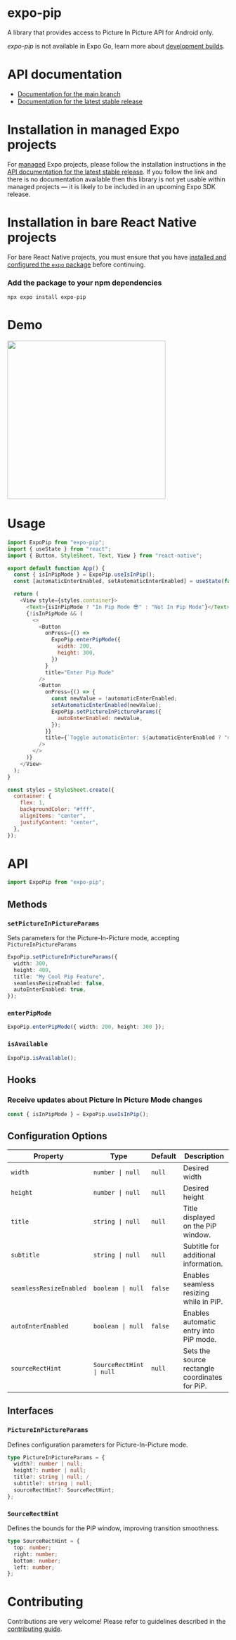 # expo-pip

A library that provides access to Picture In Picture API for Android only.

_expo-pip_ is not available in Expo Go, learn more about [development builds](https://docs.expo.dev/develop/development-builds/introduction/).

# API documentation

- [Documentation for the main branch](https://github.com/expo/expo/blob/main/docs/pages/versions/unversioned/sdk/pip.md)
- [Documentation for the latest stable release](https://docs.expo.dev/versions/latest/sdk/pip/)

# Installation in managed Expo projects

For [managed](https://docs.expo.dev/archive/managed-vs-bare/) Expo projects, please follow the installation instructions in the [API documentation for the latest stable release](#api-documentation). If you follow the link and there is no documentation available then this library is not yet usable within managed projects &mdash; it is likely to be included in an upcoming Expo SDK release.

# Installation in bare React Native projects

For bare React Native projects, you must ensure that you have [installed and configured the `expo` package](https://docs.expo.dev/bare/installing-expo-modules/) before continuing.

### Add the package to your npm dependencies

```
npx expo install expo-pip
```

# Demo

<a href="https://github.com/EdgarJMesquita/expo-pip"><img src="./docs/assets/demo.gif" width="360"></a>

# Usage

```js
import ExpoPip from "expo-pip";
import { useState } from "react";
import { Button, StyleSheet, Text, View } from "react-native";

export default function App() {
  const { isInPipMode } = ExpoPip.useIsInPip();
  const [automaticEnterEnabled, setAutomaticEnterEnabled] = useState(false);

  return (
    <View style={styles.container}>
      <Text>{isInPipMode ? "In Pip Mode 😎" : "Not In Pip Mode"}</Text>
      {!isInPipMode && (
        <>
          <Button
            onPress={() =>
              ExpoPip.enterPipMode({
                width: 200,
                height: 300,
              })
            }
            title="Enter Pip Mode"
          />
          <Button
            onPress={() => {
              const newValue = !automaticEnterEnabled;
              setAutomaticEnterEnabled(newValue);
              ExpoPip.setPictureInPictureParams({
                autoEnterEnabled: newValue,
              });
            }}
            title={`Toggle automaticEnter: ${automaticEnterEnabled ? "on" : "off"}`}
          />
        </>
      )}
    </View>
  );
}

const styles = StyleSheet.create({
  container: {
    flex: 1,
    backgroundColor: "#fff",
    alignItems: "center",
    justifyContent: "center",
  },
});
```

# API

```js
import ExpoPip from "expo-pip";
```

## Methods

### `setPictureInPictureParams`

Sets parameters for the Picture-In-Picture mode, accepting `PictureInPictureParams`

```typescript
ExpoPip.setPictureInPictureParams({
  width: 300,
  height: 400,
  title: "My Cool Pip Feature",
  seamlessResizeEnabled: false,
  autoEnterEnabled: true,
});
```

### `enterPipMode`

```ts
ExpoPip.enterPipMode({ width: 200, height: 300 });
```

### `isAvailable`

```ts
ExpoPip.isAvailable();
```

## Hooks

### Receive updates about Picture In Picture Mode changes

```js
const { isInPipMode } = ExpoPip.useIsInPip();
```

## Configuration Options

| Property                | Type                     | Default | Description                                    |
| ----------------------- | ------------------------ | ------- | ---------------------------------------------- |
| `width`                 | `number \| null`         | `null`  | Desired width                                  |
| `height`                | `number \| null`         | `null`  | Desired height                                 |
| `title`                 | `string \| null`         | `null`  | Title displayed on the PiP window.             |
| `subtitle`              | `string \| null`         | `null`  | Subtitle for additional information.           |
| `seamlessResizeEnabled` | `boolean \| null`        | `false` | Enables seamless resizing while in PiP.        |
| `autoEnterEnabled`      | `boolean \| null`        | `false` | Enables automatic entry into PiP mode.         |
| `sourceRectHint`        | `SourceRectHint \| null` | `null`  | Sets the source rectangle coordinates for PiP. |

## Interfaces

### `PictureInPictureParams`

Defines configuration parameters for Picture-In-Picture mode.

```typescript
type PictureInPictureParams = {
  width?: number | null;
  height?: number | null;
  title?: string | null; /
  subtitle?: string | null;
  sourceRectHint?: SourceRectHint;
};
```

### `SourceRectHint`

Defines the bounds for the PiP window, improving transition smoothness.

```typescript
type SourceRectHint = {
  top: number;
  right: number;
  bottom: number;
  left: number;
};
```

# Contributing

Contributions are very welcome! Please refer to guidelines described in the [contributing guide](https://github.com/expo/expo#contributing).
